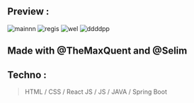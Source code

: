 ## Preview :
![mainnn](https://user-images.githubusercontent.com/110362553/206735475-76f8b16d-313e-40bd-9c90-52857a238150.png)
![regis](https://user-images.githubusercontent.com/110362553/206735465-1fb4521c-5358-4157-adb5-5f0f8f4df587.png)
![wel](https://user-images.githubusercontent.com/110362553/206735458-70dc5cdc-8266-4c84-8986-86d82e5bf160.png)
![ddddpp](https://user-images.githubusercontent.com/110362553/206735452-1325c8e7-bd42-4461-b1e6-ad7ec477123d.png)

## Made with @TheMaxQuent and @Selim

## Techno :
> HTML / CSS / React JS / JS / JAVA / Spring Boot
